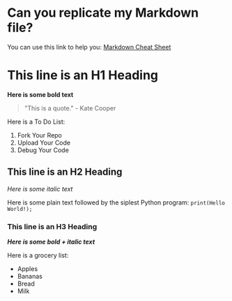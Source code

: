 # Can you replicate my Markdown file?
You can use this link to help you: [Markdown Cheat Sheet](https://www.markdownguide.org)

# This line is an H1 Heading
**Here is some bold text**
>"This is a quote." - Kate Cooper

Here is a To Do List:
1. Fork Your Repo
2. Upload Your Code
3. Debug Your Code

## This line is an H2 Heading
*Here is some italic text*

Here is some plain text followed by the siplest Python program:
`print(Hello World!);`

### This line is an H3 Heading

***_Here is some bold + italic text_***

Here is a grocery list:
- Apples
- Bananas
- Bread
- Milk
